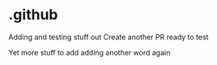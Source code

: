 # .github

Adding and testing stuff out
Create another PR ready to test

Yet more stuff to add
adding another word again 
